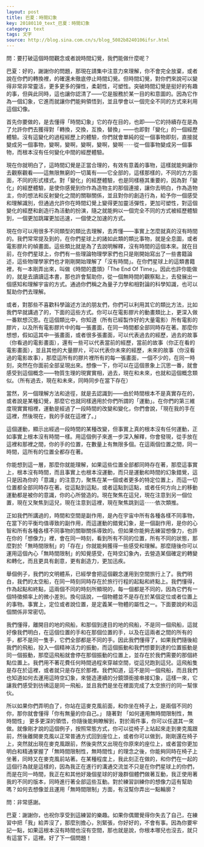 ```yaml
---
layout: post
title: 巴夏：時間幻象
key: 20180110_text_巴夏：時間幻象
category: text
tags: 文字
source: http://blog.sina.com.cn/s/blog_5082b8240106ifsr.html
---
```



問：要打破這個時間觀念或者說時間幻覺，我們能做什麼呢？

巴夏：好的，謝謝你的問題，那現在請集中注意力來理解，你不會完全放棄，或者說在你們的轉換裡，的確還未徹底停止時間幻覺。但時間幻覺，對你們來說可以變得非常非常靈活，更多更多的彈性，柔韌性，可塑性。突破時間幻覺是挺好的有趣的事，但與此同時，這也讓你認清了——它是服務於某一目的和意圖的。因為它作為一個幻象，它進而就讓你們能夠領悟到，並且學會以一個完全不同的方式來利用這個幻像。

首先你要做的，是去懂得「時間幻象」它的存在目的，也即——它的持續存在是為了允許你們去獲得對「轉換，交換，互換，替換」——也即對「變化」的一個經歷體驗。沒有這變化的過程經歷上的體驗，你們就會單純的從一個事物即刻，直接就變成另一個事物，變啊，變啊，變啊，變啊，變啊⋯⋯從一個事物變成另一個事物，而根本沒有任何變化中間的經歷體驗。

現在你就明白了，這時間幻覺是正當合理的，有效有意義的事物，這樣就能夠讓你去觀察觀看——這無限無窮的一切萬有——它全部的，這樣那樣的，不同的方方面面，不同的形式樣式。對「變化」的經歷體驗，也是同樣極其重要的，因為對「變化」的經歷體驗，是使你感覺到你作為造物主的那個連接，讓你去明白，作為造物主，你的想法和反射變化之間的關聯關係，並且對你的創造行為，給予你一個感受和理解識別，但通過允許你在時間幻覺上變得更加靈活彈性，更加可塑性，對這個變化的經歷和創造行為活動的扮演，隨之就能夠以一個完全不同的方式被經歷體驗到，一個更加跳躍更加迅速，一個使之加速的方式。

現在你可以用很多不同類型的類比去理解，去弄懂——事實上怎麼就真的沒有時間的。我們常常提及到的，在你們星球上的諸如此類的類比事物，就是全息圖，或者電影膠片的幀畫面。這些類比就是為了去說明解釋，沒有時間的這個本來。就在目前，在你們星球上，你們有一些理論物理學家們也只是剛開始寫出了一些書籍論述，這些物理學家們也才剛剛開始理解了「沒有時間」。在你們星球上的這類書籍裡，有一本剛弄出來，叫做《時間的盡頭》「The End Of Time」。因此也許你能做的，就是去讀讀這本書，那也許會幫助你，從一個無時間的觀察點上，去發展出一個感知和理解宇宙的方式。通過你們稱之為量子力學和相對論的科學知識，也可以幫助你們去理解。

或者，對那些不喜歡科學論述方法的朋友們，你們可以利用其它的類比方法，比如我們早就講過了的，下面的這些方式。你可以在電影膠片的動畫類比上，更深入做一番默想沉思。在這個類比中，你知道（所有已經製作好的大量電影）所有電影的膠片，以及所有電影膠片中的每一張畫面，在同一時間都全部同時存在著。那麼你想想，假如這其中一張畫面，或者很多張畫面，可以代表過去的經歷，過去的故事（你看過的電影畫面），還有一些可以代表當前的經歷，當前的故事（你正在看的電影畫面），並且其他的大量膠片，可以代表你未來的經歷，未來的故事（你沒看過的電影故事），那麼這所有的膠片裡所有的每一張畫面，一個不少的，在同一時刻，突然在你面前全部呈現出來。想像一下，你可以在這個景象上沉思一番，就會感受到這個概念——物質生理的現實實相，過去，現在和未來，也就和這個概念類似。（所有過去，現在和未來，同時同步在當下存在）

當然，另一個理解方法和途徑，就是去認識到——由於時間根本不是真實存在的，或者說是某種幻覺，那麼它也就同樣適用於你們所謂的「運動」。在你們的第三維度現實實相裡，運動是經過了一段時間的改變和變化，你們會說，「現在我的手在這裡，然後現在，我的手就在這裡了。」

這個運動，顯示出經過一段時間的某種改變，但事實上真的根本沒有任何運動，正如事實上根本沒有時間一樣。用這個例子來進一步深入解釋，你會發現，從手放在這裡和那裡之間，你的手的位置，在數量上有無限多個。在這兩個位置之間，同一時間，這所有的位置全都存在著。

你能想到這一層，那麼你就能理解，如果這些位置全部都同時存在著，那麼這事實上，根本沒有時間，而且事實上也根本沒運動，而只是運動和時間的幻象錯覺，這只是因為你的「意識」的注意力，聚焦在某一個或者更多的特定位置上，而這一切位置都全部同時存在著。從這點到這點，或者這點到這點，或者任何方向上的移動運動都是被你的意識，你的心所營造的。現在聚焦在這兒，現在注意到另一個位置，現在又聚焦到這兒，現在注意到這裡，現在聚焦跳到這⋯⋯依次類推。

正如我們所講過的，時間和空間是副作用，是內在宇宙中所有各種各樣不同事物，在當下的平衡均值導致的副作用，而這運動的錯覺幻象，是一個副作用，是你的心智和所有各種各樣不同事物的關聯關係導致的。但如果你能夠去練習想像力，也許在你的「想像力」裡，會在同一時刻，看到所有不同的位置，所有不同的狀態，那麼對於「無時間限制」的「存在」你就能夠獲得一些感受和理解。那麼隨後你可以運用這個內心「無時間限制」的知覺感受，在時空幻象內，去營造某個確定的轉變和轉化，而且更具有創意，更有創造力，更加迅疾。

舉個例子，我們的文明體系，已經學會把這個觀念運用到空間旅行上了。我們明白，我們的太空船，在同一時刻同時存在於旅行行程的起點和終點上。我們懂得，作為起點和終點，這兩個不同的時刻所顯現的，每一個都是不同的，因為它們有一個特徵頻率上的微小差別。換句話說，一個物體並不是存在於某個定位或者位置上的事物。事實上，定位或者說位置，是定義某一物體的屬性之一。下面要說的和這個關係非常密切。

我們懂得，離開目的地的飛船，和那個到達目的地的飛船，不是同一個飛船，這就好像我們明白，在這個位置的手和在那個位置的手，以及在這兩者之間的所有的手，都不是同一隻手，它們全部都是不同的手。因此我們懂得了，如果我們隨後給我們的飛船，投入一個精神活力的振動，而這個振動和我們想要到達的位置振動是同一個振動，那麼這飛船就會停在那個振動的位置上，並存在於我們需要的那個終點位置上。我們用不著花費任何時間過程來穿越空間，從這兒跑到這兒。這飛船隻是存在於這裡，或者就只是存在於那裡。我們知道，這不是同一個飛船，而且我們也知道如何去運用這時空幻象，來營造連續的分鏡頭銜接串接幻象，這樣一來，它讓我們感受到彷彿這是同一飛船，並且我們是坐在裡面完成了太空旅行的同一幫傢伙。

所以如果你們弄明白了，你站在這麥克風前面，和你坐在椅子上，是兩個不同的你，那你就會懂得「你有無量的你自己。」  隨著對 「如何運用無時間限制性，無時間性」  更多更深的領悟，你隨後能夠瞭解到，對於兩件事，你可以任選其一來做。就像剛才說的這個例子，按照常態方式，你可以從椅子上站起來走到麥克風跟前，然後離開麥克風以正常普通方式回到座位上，或者你可以做到，剛剛還在椅子上，突然就出現在麥克風跟前，然後突然又出現在你原來的座位上，或者當你更加明白和精通掌握了「無時間限制性，無時間性」的理念之後，你能夠同時在椅子上坐著，同時又在麥克風前站著。在某種程度上，我此刻正在做的，和你們在一起的這個行為就是這樣的，因為我正在進行的溝通交流並不只是在你們星球上的你們，而是在同一時間，我正在和其他好幾個星球的好幾群個體們做著互動，我正使用著我的不同的版本，同時進行著全部這些互動。對於練習訓練你的想像力這有幫助嗎？如何去想像並且運用「無時間限制」方面，有沒幫你弄出一點輪廓？

問：非常感謝。

巴夏：謝謝你，也祝你享受到這練習的樂趣。如果你偶爾覺得你失去了自己，在練習中把「我」給弄沒了，那麼別擔心，別緊張，你好好的，不會有事。因為你要牢記一點，如果這根本沒有時間也沒有空間，那也就是說，你根本哪兒也沒去，就只有這當下，這裡。好了下一個問題！
